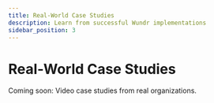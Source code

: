 ```yaml
---
title: Real-World Case Studies
description: Learn from successful Wundr implementations
sidebar_position: 3
---
```


# Real-World Case Studies

Coming soon: Video case studies from real organizations.
